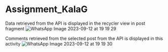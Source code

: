 # Assignment_KalaG
Data retrieved from the API is displayed in the recycler view in post fragment
![WhatsApp Image 2023-09-12 at 19 19 29](https://github.com/mdtaha099/Assignment_KalaG/assets/143349799/90b51332-6da1-44a7-b5cb-1361fd962c69)


Comments retrieved from the selected post from the API is displayed in this activity
![WhatsApp Image 2023-09-12 at 19 19 30](https://github.com/mdtaha099/Assignment_KalaG/assets/143349799/c9b3617d-8b81-4144-8f87-184b049bfa44)
